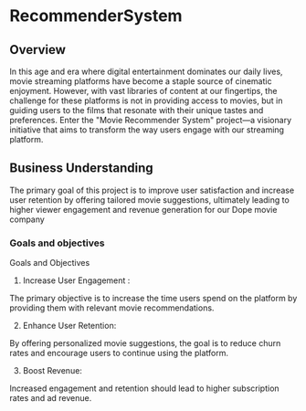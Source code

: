# RecommenderSystem
## Overview
In this age and era where digital entertainment dominates our daily lives, movie streaming platforms have become a staple source of cinematic enjoyment. However, with vast libraries of content at our fingertips, the challenge for these platforms is not in providing access to movies, but in guiding users to the films that resonate with their unique tastes and preferences. Enter the "Movie Recommender System" project—a visionary initiative that aims to transform the way users engage with our streaming platform.
## Business Understanding
The primary goal of this project is to improve user satisfaction and increase user retention by offering tailored movie suggestions, ultimately leading to higher viewer engagement and revenue generation for our Dope movie company
### Goals and objectives
Goals and Objectives
1. Increase User Engagement :

The primary objective is to increase the time users spend on the platform by providing them with relevant movie recommendations.

2. Enhance User Retention:

By offering personalized movie suggestions, the goal is to reduce churn rates and encourage users to continue using the platform.

3. Boost Revenue:

Increased engagement and retention should lead to higher subscription rates and ad revenue.
